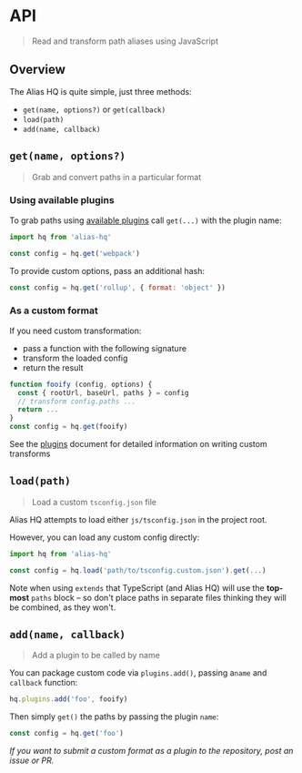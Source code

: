 # API

> Read and transform path aliases using JavaScript  

## Overview

The Alias HQ is quite simple, just three methods:

- `get(name, options?)` or `get(callback)`
- `load(path)`
- `add(name, callback)`

## `get(name, options?)`

> Grab and convert paths in a particular format

### Using available plugins

To grab paths using [available plugins](../integrations.md) call `get(...)` with the plugin name:

```js
import hq from 'alias-hq'

const config = hq.get('webpack')
```

To provide custom options, pass an additional hash: 

```js
const config = hq.get('rollup', { format: 'object' })
```

### As a custom format

If you need custom transformation:

- pass a function with the following signature
- transform the loaded config
- return the result

```js
function fooify (config, options) {
  const { rootUrl, baseUrl, paths } = config
  // transform config.paths ...
  return ...
}
const config = hq.get(fooify)
```

See the [plugins](plugins.md) document for detailed information on writing custom transforms

## `load(path)`

> Load a custom `tsconfig.json` file

Alias HQ attempts to load either `js/tsconfig.json` in the project root.

However, you can load any custom config directly:

```ts
import hq from 'alias-hq'

const config = hq.load('path/to/tsconfig.custom.json').get(...)
```

Note when using `extends` that TypeScript (and Alias HQ) will use the **top-most**  `paths` block – so don't place paths in separate files thinking they will be combined, as they won't.

## `add(name, callback)`

> Add a plugin to be called by name

You can package custom code via `plugins.add()`, passing a`name` and `callback` function:

```js
hq.plugins.add('foo', fooify)
```

Then simply `get()` the paths by passing the plugin `name`: 

```js
const config = hq.get('foo')
```

*If you want to submit a custom format as a plugin to the repository, post an issue or PR.*

